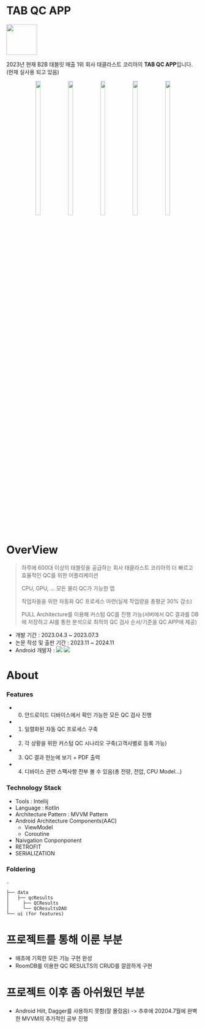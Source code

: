 # TAB QC APP

<img width="80" src="https://github.com/user-attachments/assets/d96e4a3a-c777-4027-9735-d07f26a15678">

2023년 현재 B2B 태블릿 매출 1위 회사 태클라스트 코리아의 **TAB QC APP**입니다.(현재 실사용 되고 있음)

<p align="center">
<img src="https://github.com/user-attachments/assets/28068e34-a0d6-47fb-a16f-6bc74d5c7d21" width="16%" height="30%">
<img src="https://github.com/user-attachments/assets/95ed5b3e-40ef-4310-b5b4-cffde848321f" width="16%" height="30%">
<img src="https://github.com/user-attachments/assets/d48cfc92-c9db-4224-b7a2-e2196e05cef0" width="16%" height="30%">
<img src="https://github.com/user-attachments/assets/d02394c1-ec24-47a0-9e2c-d020700e1570" width="16%" height="30%">
<img src="https://github.com/user-attachments/assets/ae6cb789-5cc4-407d-aae5-f6c794b81a07" width="16%" height="30%">
</p>


# OverView
> 하루에 600대 이상의 태블릿을 공급하는 회사 태클라스트 코리아의 더 빠르고 효율적인 QC를 위한 어플리케이션
> 
> CPU, GPU, ... 모든 물리 QC가 가능한 앱
> 
> 작업자들을 위한 자동화 QC 프로세스 마련(실제 작업량을 총평균 30% 감소)
> 
> PULL Architecture를 이용해 커스텀 QC를 진행 가능(서버에서 QC 결과를 DB에 저장하고 AI를 통한 분석으로 최적의 QC 검사 순서/기준을 QC APP에 제공)

- 개발 기간 : 2023.04.3 ~ 2023.07.3
- 논문 작성 및 출판 기간 : 2023.11 ~ 2024.11 
- Android 개발자 : <img src="https://img.shields.io/badge/Android-3DDC84?style=for-the-badge&logo=Android&logoColor=white"> <img src="https://img.shields.io/badge/Kotlin-7F52FF?style=for-the-badge&logo=Kotlin&logoColor=white">

# About

### Features
- 0. 안드로이드 디바이스에서 확인 가능한 모든 QC 검사 진행
- 1. 일렬화된 자동 QC 프로세스 구축
- 2. 각 상황을 위한 커스텀 QC 시나리오 구축(고객사별로 등록 가능)
- 3. QC 결과 한눈에 보기 + PDF 출력
- 4. 디바이스 관련 스팩사항 전부 볼 수 있음(총 전량, 전압, CPU Model...)  

### Technology Stack
- Tools : Intellij
- Language : Kotlin
- Architecture Pattern : MVVM Pattern
- Android Architecture Components(AAC)
  - ViewModel
  - Coroutine
- Naivgation Conponponent
- RETROFIT
- SERIALIZATION

### Foldering
```
.

├── data
│   ├── qcResults
│     ├── QCResults
│     └── QCResultsDAO
└── ui (for features)
```

# 프로젝트를 통해 이룬 부분
- 애초에 기획한 모든 기능 구현 완성
- RoomDB를 이용한 QC RESULTS의 CRUD를 깔끔하게 구현


# 프로젝트 이후 좀 아쉬웠던 부분
- Android Hilt, Dagger를 사용하지 못함(잘 몰랐음) -> 추후에 20204.7월에 완벽한 MVVM의 추가적인 공부 진행
